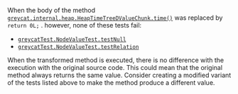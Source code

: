 When the body of the method [`greycat.internal.heap.HeapTimeTreeDValueChunk.time()`](https://github.com/datathings/greycat/blob/5ced869407f7612517fc354b41516eb300d8a3f1/greycat/src/main/java/greycat/internal/heap/HeapTimeTreeDValueChunk.java#L84) 
was  replaced by  `return 0L;` . 
however,  none of these tests fail:

*  [`greycatTest.NodeValueTest.testNull`](https://github.com/datathings/greycat/blob/5ced869407f7612517fc354b41516eb300d8a3f1/greycat/src/test/java/greycatTest/NodeValueTest.java)
*  [`greycatTest.NodeValueTest.testRelation`](https://github.com/datathings/greycat/blob/5ced869407f7612517fc354b41516eb300d8a3f1/greycat/src/test/java/greycatTest/NodeValueTest.java)


When the transformed method is executed, there is no difference with the execution with the original source code. This could mean that the original method always returns the same value. 
Consider creating a modified variant of the  tests listed  above to make the method produce a different value.
